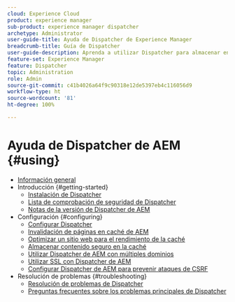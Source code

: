 ```yaml
---
cloud: Experience Cloud
product: experience manager
sub-product: experience manager dispatcher
archetype: Administrator
user-guide-title: Ayuda de Dispatcher de Experience Manager
breadcrumb-title: Guía de Dispatcher
user-guide-description: Aprenda a utilizar Dispatcher para almacenar en caché, equilibrar la carga y mejorar la seguridad de su servidor de AEM.
feature-set: Experience Manager
feature: Dispatcher
topic: Administration
role: Admin
source-git-commit: c41b4026a64f9c90318e12de5397eb4c116056d9
workflow-type: ht
source-wordcount: '81'
ht-degree: 100%

---
```



# Ayuda de Dispatcher de AEM {#using}

+ [Información general](dispatcher.md)
+ Introducción {#getting-started}
   + [Instalación de Dispatcher](dispatcher-install.md)
   + [Lista de comprobación de seguridad de Dispatcher](security-checklist.md)
   + [Notas de la versión de Dispatcher de AEM](release-notes.md)
+ Configuración {#configuring}
   + [Configurar Dispatcher](dispatcher-configuration.md)
   + [Invalidación de páginas en caché de AEM](page-invalidate.md)
   + [Optimizar un sitio web para el rendimiento de la caché](https://experienceleague.adobe.com/es/docs/experience-manager-65/content/implementing/deploying/configuring/configuring-performance)
   + [Almacenar contenido seguro en la caché](permissions-cache.md)
   + [Utilizar Dispatcher de AEM con múltiples dominios](dispatcher-domains.md)
   + [Utilizar SSL con Dispatcher de AEM](dispatcher-ssl.md)
   + [Configurar Dispatcher de AEM para prevenir ataques de CSRF](configuring-dispatcher-to-prevent-csrf.md)
+ Resolución de problemas {#troubleshooting}
   + [Resolución de problemas de Dispatcher](dispatcher-troubleshooting.md)
   + [Preguntas frecuentes sobre los problemas principales de Dispatcher](dispatcher-faq.md)
